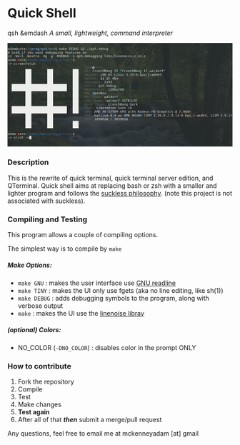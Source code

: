 Quick Shell
==============
qsh &emdash _A small, lightweight, command interpreter_

![screen shot](https://github.com/mckenney5/qsh/raw/master/sc.png)

### Description
This is the rewrite of quick terminal, quick terminal server edition, and QTerminal. 
Quick shell aims at replacing bash or zsh with a smaller and lighter program and follows
the [suckless philosophy](https://suckless.org/philosophy/). (note this project is not
associated with suckless).

### Compiling and Testing
This program allows a couple of compiling options.

The simplest way is to compile by `make`

##### Make Options:
* `make GNU`	: makes the user interface use [GNU readline](https://tiswww.case.edu/php/chet/readline/rltop.html)
* `make TINY`	: makes the UI only use fgets (aka no line editing, like sh(1))
* `make DEBUG`	: adds debugging symbols to the program, along with verbose output
* `make`	: makes the UI use the [linenoise libray](https://github.com/antirez/linenoise)

##### (optional) Colors:
* NO_COLOR (`-DNO_COLOR`)	: disables color in the prompt ONLY

### How to contribute
1. Fork the repository
2. Compile
3. Test
4. Make changes
5. **Test again**
6. After all of that **_then_** submit a merge/pull request

Any questions, feel free to email me at mckenneyadam [at] gmail

